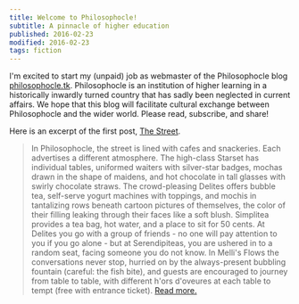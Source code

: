 ```yaml
---
title: Welcome to Philosophocle!
subtitle: A pinnacle of higher education
published: 2016-02-23
modified: 2016-02-23
tags: fiction
---
```


I'm excited to start my (unpaid) job as webmaster of the Philosophocle blog [philosophocle.tk](philosophocle.tk). Philosophocle is an institution of higher learning in a historically inwardly turned country that has sadly been neglected in current affairs. We hope that this blog will facilitate cultural exchange between Philosophocle and the wider world. Please read, subscribe, and share!

Here is an excerpt of the first post, [The Street](http://holdenlee.github.io/philosophocle/posts/the-street.html).

> In Philosophocle, the street is lined with cafes and snackeries. Each advertises a different atmosphere. The high-class Starset has individual tables, uniformed waiters with silver-star badges, mochas drawn in the shape of maidens, and hot chocolate in tall glasses with swirly chocolate straws. The crowd-pleasing Delites offers bubble tea, self-serve yogurt machines with toppings, and mochis in tantalizing rows beneath cartoon pictures of themselves, the color of their filling leaking through their faces like a soft blush. <!--more--> Simplitea provides a tea bag, hot water, and a place to sit for 50 cents. At Delites you go with a group of friends - no one will pay attention to you if you go alone - but at Serendipiteas, you are ushered in to a random seat, facing someone you do not know. In Melli's Flows the conversations never stop, hurried on by the always-present bubbling fountain (careful: the fish bite), and guests are encouraged to journey from table to table, with different h'ors d'oveures at each table to tempt (free with entrance ticket). [Read more.](http://holdenlee.github.io/philosophocle/posts/the-street.html)

